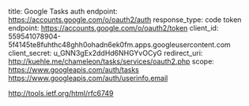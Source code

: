 title: Google Tasks
auth endpoint: https://accounts.google.com/o/oauth2/auth
response_type: code
token endpoint: https://accounts.google.com/o/oauth2/token
client_id: 559541078904-5f4145te8fuhthc48ghh0ohadn6ek0fm.apps.googleusercontent.com
client_secret: u_GNN3gEx2ddHd6NHGYvOCyG
redirect_uri: http://kuehle.me/chameleon/tasks/services/oauth2.php
scope: https://www.googleapis.com/auth/tasks https://www.googleapis.com/auth/userinfo.email


http://tools.ietf.org/html/rfc6749
